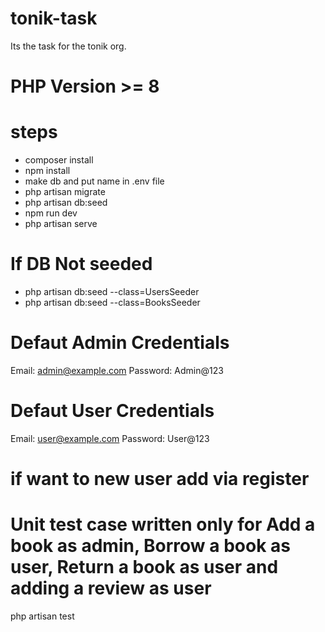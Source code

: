 # tonik-task
Its the task for the tonik org.
# PHP Version >= 8
# steps
- composer install
- npm install
- make db and put name in .env file
- php artisan migrate
- php artisan db:seed
- npm run dev
- php artisan serve

# If DB Not seeded
- php artisan db:seed --class=UsersSeeder
- php artisan db:seed --class=BooksSeeder

# Defaut Admin Credentials
Email: admin@example.com
Password: Admin@123

# Defaut User Credentials
Email: user@example.com
Password: User@123

# if want to new user add via register

# Unit test case written only for Add a book as admin, Borrow a book as user, Return a book as user and adding a review as user
php artisan test